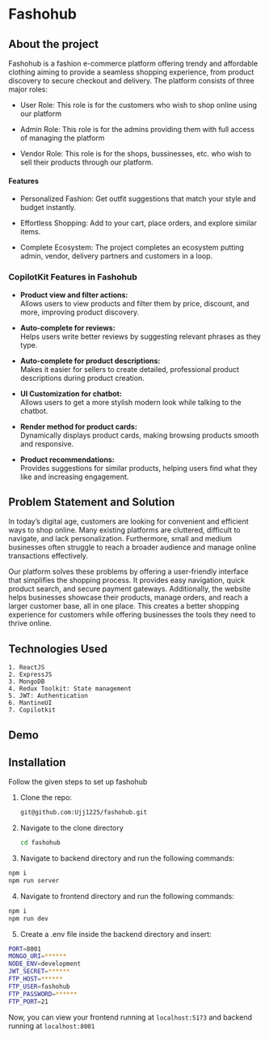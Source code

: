 # Fashohub

## About the project

Fashohub is a fashion e-commerce platform offering trendy and affordable clothing aiming to provide a seamless shopping experience, from product discovery to secure checkout and delivery. The platform consists of three major roles:

- User Role: This role is for the customers who wish to shop online using our platform


- Admin Role: This role is for the admins providing them with full access of managing the platform


- Vendor Role: This role is for the shops, bussinesses, etc. who wish to sell their products through our platform.

#### Features

- Personalized Fashion: Get outfit suggestions that match your style and budget instantly.


- Effortless Shopping: Add to your cart, place orders, and explore similar items.


- Complete Ecosystem: The project completes an ecosystem putting admin, vendor, delivery partners and customers in a loop.

### CopilotKit Features in Fashohub

- **Product view and filter actions:**  
  Allows users to view products and filter them by price, discount, and more, improving product discovery.

- **Auto-complete for reviews:**  
  Helps users write better reviews by suggesting relevant phrases as they type.

- **Auto-complete for product descriptions:**  
  Makes it easier for sellers to create detailed, professional product descriptions during product creation.

- **UI Customization for chatbot:**  
  Allows users to get a more stylish modern look while talking to the chatbot.

- **Render method for product cards:**  
  Dynamically displays product cards, making browsing products smooth and responsive.

- **Product recommendations:**  
  Provides suggestions for similar products, helping users find what they like and increasing engagement.

## Problem Statement and Solution
In today’s digital age, customers are looking for convenient and efficient ways to shop online. Many existing platforms are cluttered, difficult to navigate, and lack personalization. Furthermore, small and medium businesses often struggle to reach a broader audience and manage online transactions effectively.

Our platform solves these problems by offering a user-friendly interface that simplifies the shopping process. It provides easy navigation, quick product search, and secure payment gateways. Additionally, the website helps businesses showcase their products, manage orders, and reach a larger customer base, all in one place. This creates a better shopping experience for customers while offering businesses the tools they need to thrive online.

## Technologies Used
    1. ReactJS
    2. ExpressJS
    3. MongoDB
    4. Redux Toolkit: State management
    5. JWT: Authentication
    6. MantineUI
    7. Copilotkit

## Demo

## Installation
Follow the given steps to set up fashohub

1. Clone the repo:

    ```bash 
    git@github.com:Ujj1225/fashohub.git
    ```

2. Navigate to the clone directory
    ```bash
    cd fashohub
    ```

3. Navigate to backend directory and run the following commands: 
``` bash
npm i
npm run server
```

4. Navigate to frontend directory and run the following commands: 
```bash
npm i
npm run dev
```

5. Create a .env file inside the backend directory and insert:
```bash
PORT=8001
MONGO_URI=******
NODE_ENV=development
JWT_SECRET=******
FTP_HOST=******
FTP_USER=fashohub
FTP_PASSWORD=******
FTP_PORT=21
```
Now, you can view your frontend running at ```localhost:5173``` and backend running at ```localhost:8001```